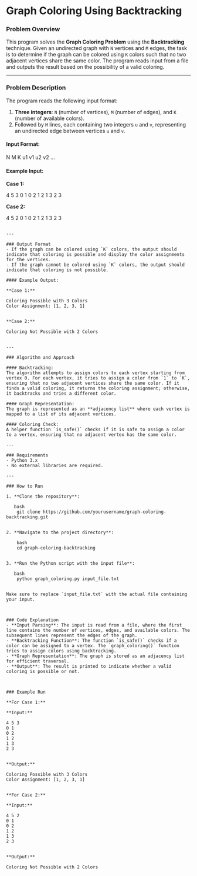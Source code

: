 # Graph Coloring Using Backtracking

### Problem Overview
This program solves the **Graph Coloring Problem** using the **Backtracking** technique. Given an undirected graph with `N` vertices and `M` edges, the task is to determine if the graph can be colored using `K` colors such that no two adjacent vertices share the same color. The program reads input from a file and outputs the result based on the possibility of a valid coloring.

---

### Problem Description
The program reads the following input format:

1. **Three integers**: `N` (number of vertices), `M` (number of edges), and `K` (number of available colors).
2. Followed by `M` lines, each containing two integers `u` and `v`, representing an undirected edge between vertices `u` and `v`.

#### Input Format:


N M K
u1 v1
u2 v2
...


#### Example Input:

**Case 1:**

4 5 3
0 1
0 2
1 2
1 3
2 3


**Case 2:**

4 5 2
0 1
0 2
1 2
1 3
2 3
```

---

### Output Format
- If the graph can be colored using `K` colors, the output should indicate that coloring is possible and display the color assignments for the vertices.
- If the graph cannot be colored using `K` colors, the output should indicate that coloring is not possible.

#### Example Output:

**Case 1:**

Coloring Possible with 3 Colors
Color Assignment: [1, 2, 3, 1]


**Case 2:**

Coloring Not Possible with 2 Colors


---

### Algorithm and Approach

#### Backtracking:
The algorithm attempts to assign colors to each vertex starting from vertex 0. For each vertex, it tries to assign a color from `1` to `K`, ensuring that no two adjacent vertices share the same color. If it finds a valid coloring, it returns the coloring assignment; otherwise, it backtracks and tries a different color.

#### Graph Representation:
The graph is represented as an **adjacency list** where each vertex is mapped to a list of its adjacent vertices.

#### Coloring Check:
A helper function `is_safe()` checks if it is safe to assign a color to a vertex, ensuring that no adjacent vertex has the same color.

---

### Requirements
- Python 3.x
- No external libraries are required.

---

### How to Run

1. **Clone the repository**:

   bash
    git clone https://github.com/yourusername/graph-coloring-backtracking.git


2. **Navigate to the project directory**:

    bash
    cd graph-coloring-backtracking
  

3. **Run the Python script with the input file**:

   bash
    python graph_coloring.py input_file.txt
  

Make sure to replace `input_file.txt` with the actual file containing your input.



### Code Explanation
- **Input Parsing**: The input is read from a file, where the first line contains the number of vertices, edges, and available colors. The subsequent lines represent the edges of the graph.
- **Backtracking Function**: The function `is_safe()` checks if a color can be assigned to a vertex. The `graph_coloring()` function tries to assign colors using backtracking.
- **Graph Representation**: The graph is stored as an adjacency list for efficient traversal.
- **Output**: The result is printed to indicate whether a valid coloring is possible or not.



### Example Run

**For Case 1:**

**Input:**

4 5 3
0 1
0 2
1 2
1 3
2 3


**Output:**

Coloring Possible with 3 Colors
Color Assignment: [1, 2, 3, 1]


**For Case 2:**

**Input:**

4 5 2
0 1
0 2
1 2
1 3
2 3


**Output:**

Coloring Not Possible with 2 Colors


